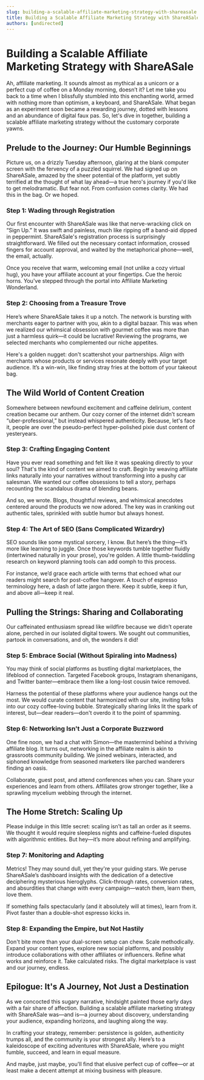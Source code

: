 ```yaml
---
slug: building-a-scalable-affiliate-marketing-strategy-with-shareasale
title: Building a Scalable Affiliate Marketing Strategy with ShareASale
authors: [undirected]
---
```



# Building a Scalable Affiliate Marketing Strategy with ShareASale

Ah, affiliate marketing. It sounds almost as mythical as a unicorn or a perfect cup of coffee on a Monday morning, doesn’t it? Let me take you back to a time when I blissfully stumbled into this enchanting world, armed with nothing more than optimism, a keyboard, and ShareASale. What began as an experiment soon became a rewarding journey, dotted with lessons and an abundance of digital faux pas. So, let's dive in together, building a scalable affiliate marketing strategy without the customary corporate yawns.

## Prelude to the Journey: Our Humble Beginnings

Picture us, on a drizzly Tuesday afternoon, glaring at the blank computer screen with the fervency of a puzzled squirrel. We had signed up on ShareASale, amazed by the sheer potential of the platform, yet subtly terrified at the thought of what lay ahead—a true hero's journey if you'd like to get melodramatic. But fear not. From confusion comes clarity. We had this in the bag. Or we hoped.

### Step 1: Wading through Registration

Our first encounter with ShareASale was like that nerve-wracking click on “Sign Up.” It was swift and painless, much like ripping off a band-aid dipped in peppermint. ShareASale's registration process is surprisingly straightforward. We filled out the necessary contact information, crossed fingers for account approval, and waited by the metaphorical phone—well, the email, actually. 

Once you receive that warm, welcoming email (not unlike a cozy virtual hug), you have your affiliate account at your fingertips. Cue the heroic horns. You've stepped through the portal into Affiliate Marketing Wonderland.

### Step 2: Choosing from a Treasure Trove

Here’s where ShareASale takes it up a notch. The network is bursting with merchants eager to partner with you, akin to a digital bazaar. This was when we realized our whimsical obsession with gourmet coffee was more than just a harmless quirk—it could be lucrative! Reviewing the programs, we selected merchants who complemented our niche appetites. 

Here's a golden nugget: don't scattershot your partnerships. Align with merchants whose products or services resonate deeply with your target audience. It’s a win-win, like finding stray fries at the bottom of your takeout bag. 

## The Wild World of Content Creation

Somewhere between newfound excitement and caffeine delirium, content creation became our anthem. Our cozy corner of the internet didn’t scream “uber-professional,” but instead whispered authenticity. Because, let's face it, people are over the pseudo-perfect hyper-polished pixie dust content of yesteryears.

### Step 3: Crafting Engaging Content

Have you ever read something and felt like it was speaking directly to your soul? That's the kind of content we aimed to craft. Begin by weaving affiliate links naturally into your narratives without transforming into a pushy car salesman. We wanted our coffee obsessions to tell a story, perhaps recounting the scandalous drama of blending beans.

And so, we wrote. Blogs, thoughtful reviews, and whimsical anecdotes centered around the products we now adored. The key was in cranking out authentic tales, sprinkled with subtle humor but always honest.

### Step 4: The Art of SEO (Sans Complicated Wizardry)

SEO sounds like some mystical sorcery, I know. But here’s the thing—it’s more like learning to juggle. Once those keywords tumble together fluidly (intertwined naturally in your prose), you're golden. A little thumb-twiddling research on keyword planning tools can add oomph to this process. 

For instance, we’d grace each article with terms that echoed what our readers might search for post-coffee hangover. A touch of espresso terminology here, a dash of latte jargon there. Keep it subtle, keep it fun, and above all—keep it real. 

## Pulling the Strings: Sharing and Collaborating

Our caffeinated enthusiasm spread like wildfire because we didn’t operate alone, perched in our isolated digital towers. We sought out communities, partook in conversations, and oh, the wonders it did!

### Step 5: Embrace Social (Without Spiraling into Madness)

You may think of social platforms as bustling digital marketplaces, the lifeblood of connection. Targeted Facebook groups, Instagram shenanigans, and Twitter banter—embrace them like a long-lost cousin twice removed. 

Harness the potential of these platforms where your audience hangs out the most. We would curate content that harmonized with our site, inviting folks into our cozy coffee-loving bubble. Strategically sharing links lit the spark of interest, but—dear readers—don't overdo it to the point of spamming.

### Step 6: Networking Isn't Just a Corporate Buzzword

One fine noon, we had a chat with Simon—the mastermind behind a thriving affiliate blog. It turns out, networking in the affiliate realm is akin to grassroots community building. We joined webinars, interacted, and siphoned knowledge from seasoned marketers like parched wanderers finding an oasis.

Collaborate, guest post, and attend conferences when you can. Share your experiences and learn from others. Affiliates grow stronger together, like a sprawling mycelium webbing through the internet. 

## The Home Stretch: Scaling Up

Please indulge in this little secret: scaling isn’t as tall an order as it seems. We thought it would require sleepless nights and caffeine-fueled disputes with algorithmic entities. But hey—it’s more about refining and amplifying.

### Step 7: Monitoring and Adapting

Metrics! They may sound dull, yet they're your guiding stars. We peruse ShareASale’s dashboard insights with the dedication of a detective deciphering mysterious hieroglyphs. Click-through rates, conversion rates, and absurdities that change with every campaign—watch them, learn them, love them.

If something fails spectacularly (and it absolutely will at times), learn from it. Pivot faster than a double-shot espresso kicks in.

### Step 8: Expanding the Empire, but Not Hastily

Don't bite more than your dual-screen setup can chew. Scale methodically. Expand your content types, explore new social platforms, and possibly introduce collaborations with other affiliates or influencers. Refine what works and reinforce it. Take calculated risks. The digital marketplace is vast and our journey, endless.

## Epilogue: It's A Journey, Not Just a Destination

As we concocted this sugary narrative, hindsight painted those early days with a fair share of affection. Building a scalable affiliate marketing strategy with ShareASale was—and is—a journey about discovery, understanding your audience, expanding horizons, and laughing along the way.

In crafting your strategy, remember: persistence is golden, authenticity trumps all, and the community is your strongest ally. Here’s to a kaleidoscope of exciting adventures with ShareASale, where you might fumble, succeed, and learn in equal measure.

And maybe, just maybe, you'll find that elusive perfect cup of coffee—or at least make a decent attempt at mixing business with pleasure.